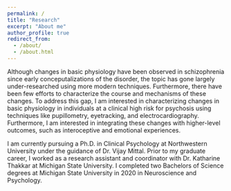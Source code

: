 ```yaml
---
permalink: /
title: "Research"
excerpt: "About me"
author_profile: true
redirect_from: 
  - /about/
  - /about.html
---
```


Although changes in basic physiology have been observed in schizophrenia since early conceputalizations of the disorder, the topic has gone largely under-researched using more modern techniques. Furthermore, there have been few efforts to characterize the course and mechanisms of these changes. To address this gap, I am interested in characterizing changes in basic physiology in individuals at a clinical high risk for psychosis using techniques like pupillometry, eyetracking, and electrocardiography. Furthermore, I am interested in integrating these changes with higher-level outcomes, such as interoceptive and emotional experiences.

I am currently pursuing a Ph.D. in Clinical Psychology at Northwestern University under the guidance of Dr. Vijay Mittal. Prior to my graduate career, I worked as a research assistant and coordinator with Dr. Katharine Thakkar at Michigan State University. I completed two Bachelors of Science degrees at Michigan State University in 2020 in Neuroscience and Psychology.

